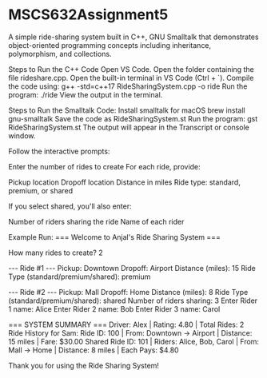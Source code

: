 # MSCS632Assignment5
A simple ride-sharing system built in C++, GNU Smalltalk that demonstrates object-oriented programming concepts including inheritance, polymorphism, and collections.


Steps to Run the C++ Code
Open VS Code.
Open the folder containing the file rideshare.cpp.
Open the built-in terminal in VS Code (Ctrl + `).
Compile the code using: g++ -std=c++17 RideSharingSystem.cpp -o ride
Run the program:  ./ride
View the output in the terminal.

Steps to Run the Smalltalk Code:
Install smalltalk for macOS
brew install gnu-smalltalk
Save the code as RideSharingSystem.st
Run the program:
gst RideSharingSystem.st
The output will appear in the Transcript or console window.


Follow the interactive prompts:

Enter the number of rides to create
For each ride, provide:

Pickup location
Dropoff location
Distance in miles
Ride type: standard, premium, or shared


If you select shared, you'll also enter:

Number of riders sharing the ride
Name of each rider



Example Run:
=== Welcome to Anjal's Ride Sharing System ===

How many rides to create? 2

--- Ride #1 ---
Pickup: Downtown
Dropoff: Airport
Distance (miles): 15
Ride Type (standard/premium/shared): premium

--- Ride #2 ---
Pickup: Mall
Dropoff: Home
Distance (miles): 8
Ride Type (standard/premium/shared): shared
Number of riders sharing: 3
Enter Rider 1 name: Alice
Enter Rider 2 name: Bob
Enter Rider 3 name: Carol

=== SYSTEM SUMMARY ===
Driver: Alex | Rating: 4.80 | Total Rides: 2
Ride History for Sam:
Ride ID: 100 | From: Downtown -> Airport | Distance: 15 miles | Fare: $30.00
Shared Ride ID: 101 | Riders: Alice, Bob, Carol | From: Mall -> Home | Distance: 8 miles | Each Pays: $4.80

Thank you for using the Ride Sharing System!


